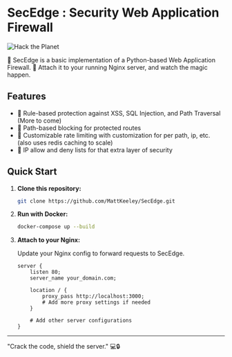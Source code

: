 # SecEdge : Security Web Application Firewall


![Hack the Planet](https://img.shields.io/badge/hack-the%20planet-brightgreen.svg)

🚀 SecEdge is a basic implementation of a Python-based Web Application Firewall. 🚀 Attach it to your running Nginx server, and watch the magic happen.

## Features

- 🤖 Rule-based protection against XSS, SQL Injection, and Path Traversal (More to come)
- 🚫 Path-based blocking for protected routes
- 🚀 Customizable rate limiting with customization for per path, ip, etc. (also uses redis caching to scale)
- 📜 IP allow and deny lists for that extra layer of security

## Quick Start

1. **Clone this repository:**

   ```bash
   git clone https://github.com/MattKeeley/SecEdge.git
   ```

2. **Run with Docker:**

   ```bash
   docker-compose up --build
   ```

3. **Attach to your Nginx:**

   Update your Nginx config to forward requests to SecEdge.

   ```nginx
   server {
       listen 80;
       server_name your_domain.com;

       location / {
           proxy_pass http://localhost:3000;
           # Add more proxy settings if needed
       }

       # Add other server configurations
   }
   ```

---

"Crack the code, shield the server." 💻🔒
